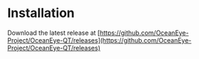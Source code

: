 # Installation

Download the latest release at [https://github.com/OceanEye-Project/OceanEye-QT/releases](https://github.com/OceanEye-Project/OceanEye-QT/releases)